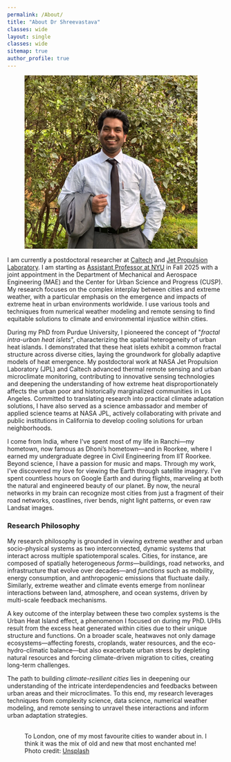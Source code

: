 ```yaml
---
permalink: /About/
title: "About Dr Shreevastava"
classes: wide
layout: single
classes: wide
sitemap: true
author_profile: true
---
```



<figure style="width: 400px" class="align-right">
  <img src="/assets/images/Display pic.JPG" alt="">
</figure>


I am currently a postdoctoral researcher at [Caltech](https://rsfralab.github.io/people/staff/anamika.html) and [Jet Propulsion Laboratory](https://science.jpl.nasa.gov/people/anamika-shreevastava/). I am starting as [Assistant Professor at NYU](https://engineering.nyu.edu/faculty/anamika-shreevastava) in Fall 2025 with a joint appointment in the Department of Mechanical and Aerospace Engineering (MAE) and the Center for Urban Science and Progress (CUSP). My research focuses on the complex interplay between cities and extreme weather, with a particular emphasis on the emergence and impacts of extreme heat in urban environments worldwide. I use various tools and techniques from numerical weather modeling and remote sensing to find equitable solutions to climate and environmental injustice within cities.

During my PhD from Purdue University, I pioneered the concept of "*fractal intra-urban heat islets*", characterizing the spatial heterogeneity of urban heat islands. I demonstrated that these heat islets exhibit a common fractal structure across diverse cities, laying the groundwork for globally adaptive models of heat emergence. My postdoctoral work at NASA Jet Propulsion Laboratory (JPL) and Caltech advanced thermal remote sensing and urban microclimate monitoring, contributing to innovative sensing technologies and deepening the understanding of how extreme heat disproportionately affects the urban poor and historically marginalized communities in Los Angeles. Committed to translating research into practical climate adaptation solutions, I have also served as a science ambassador and member of applied science teams at NASA JPL, actively collaborating with private and public institutions in California to develop cooling solutions for urban neighborhoods.

I come from India, where I've spent most of my life in Ranchi—my hometown, now famous as Dhoni’s hometown—and in Roorkee, where I earned my undergraduate degree in Civil Engineering from IIT Roorkee. Beyond science, I have a passion for music and maps. Through my work, I’ve discovered my love for viewing the Earth through satellite imagery. I’ve spent countless hours on Google Earth and during flights, marveling at both the natural and engineered beauty of our planet. By now, the neural networks in my brain can recognize most cities from just a fragment of their road networks, coastlines, river bends, night light patterns, or even raw Landsat images.

### Research Philosophy

My research philosophy is grounded in viewing extreme weather and urban socio-physical systems as two interconnected, dynamic systems that interact across multiple spatiotemporal scales. Cities, for instance, are composed of spatially heterogeneous *forms*—buildings, road networks, and infrastructure that evolve over decades—and *functions* such as mobility, energy consumption, and anthropogenic emissions that fluctuate daily. Similarly, extreme weather and climate events emerge from nonlinear interactions between land, atmosphere, and ocean systems, driven by multi-scale feedback mechanisms.

A key outcome of the interplay between these two complex systems is the Urban Heat Island effect, a phenomenon I focused on during my PhD. UHIs result from the excess heat generated within cities due to their unique structure and functions. On a broader scale, heatwaves not only damage ecosystems—affecting forests, croplands, water resources, and the eco-hydro-climatic balance—but also exacerbate urban stress by depleting natural resources and forcing climate-driven migration to cities, creating long-term challenges.

The path to building *climate-resilient cities* lies in deepening our understanding of the intricate interdependencies and feedbacks between urban areas and their microclimates. To this end, my research leverages techniques from complexity science, data science, numerical weather modeling, and remote sensing to unravel these interactions and inform urban adaptation strategies.


<figure class="align-center">
  <img src="/assets/city-pics/London.jpg" alt="">
  <figcaption>To London, one of my most favourite cities to wander about in. I think it was the mix of old and new that most enchanted me! Photo credit: <a href="https://unsplash.com">Unsplash</a></figcaption>
</figure>


<!--

Hello!! I am Anamika. I am a NASA Postdoctoral Fellow working at the Jet Propulsion Laboratory. I am currently living in Pasadena, California. Here's my [work profile](https://science.jpl.nasa.gov/people/anamika-shreevastava/).

I did my Ph.D at [Purdue University](https://www.purdue.edu) in an interdisciplinary program called [Ecological Sciences and Engineering](https://www.purdue.edu/gradschool/ese/). My doctoral thesis focussed on **Characterizing the intra-urban complexity of the Urban Heat Island**. My Ph.D. has been a truly trans-disciplinary and nomadic experience, thanks to the amazing [NASA Earth and Space Science Fellowship](https://science.nasa.gov/researchers/sara/grant-stats/nasa-earth-and-space-science-fellowship-nessf-selections), the benevolence of my Ph.D. advisor - [Prof. Suresh Rao](https://engineering.purdue.edu/CE/People/view_person?resource_id=2131), and of course, the revolution of Cloud Computing! I have had the privilege to travel extensively for collaborations, workshops, and conferences. I believe that this freedom and global exposure has molded my research philosophy greatly.

Prior to my Ph.D., I did my Masters degree in [Architectural Engineering](https://engineering.purdue.edu/CE/Academics/Groups/Architectural) at Purdue. I worked specifically on building energy consumption patterns for different Urban Land Use Land Cover types characterized by [Local Climate Zones](http://www.wudapt.org/). For detailed discussions on my research and its outcomes, visit the Research and Publications section, and explore the Projects section for some interesting projects.

I come from India, where I have mostly lived in Ranchi - my hometown (now known as [Dhoni](https://en.wikipedia.org/wiki/MS_Dhoni)'s hometown), and in Roorkee - during my undergraduate degree in Civil Engineering at [IIT Roorkee](https://www.iitr.ac.in/). However, thanks to my parents' avid interest in traveling, I have been all around this incredibly diverse country. I highly recommend it to fellow travelers who love colors, noise, crowds, food, and affordability!

Apart from science, I am into [music](/music/) and maps! I have discovered through my day-to-day Ph.D. work that I love to look at the Earth using satellite imagery. I have spent countless hours on Google Earth and in flights admiring the natural and the engineered beauty (cities) of our planet. To the point where the Neural Networks in my brain now recognize most cities by a fragment of its road network, coastline, bend of its river, night lights distribution, or maybe just a raw Landsat image. These days, I can be found staring at the [Live Aerial screen savers](https://support.apple.com/en-us/HT208992) hosted by Apple TV.


<figure class="align-center">
  <img src="/assets/city-pics/London.jpg" alt="">
  <figcaption>To London, one of the most architecturally stunning cities I have ever walked in. I think it was the mix of old and new that most enchanted me! Photo credit: <a href="https://unsplash.com">Unsplash</a></figcaption>
</figure>

-->